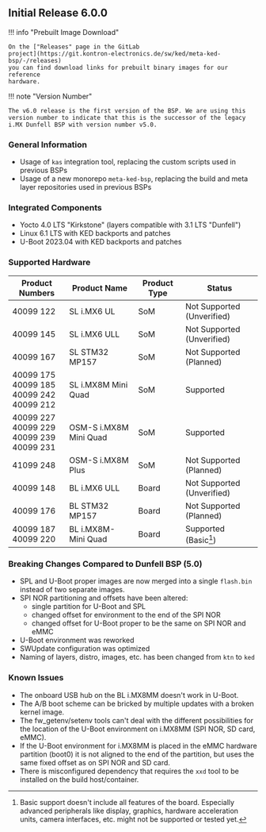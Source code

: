 ## Initial Release 6.0.0

!!! info "Prebuilt Image Download"

    On the ["Releases" page in the GitLab
    project](https://git.kontron-electronics.de/sw/ked/meta-ked-bsp/-/releases)
    you can find download links for prebuilt binary images for our reference
    hardware.

!!! note "Version Number"

    The v6.0 release is the first version of the BSP. We are using this
    version number to indicate that this is the successor of the legacy
    i.MX Dunfell BSP with version number v5.0.

### General Information

* Usage of `kas` integration tool, replacing the custom scripts used in previous
  BSPs
* Usage of a new monorepo `meta-ked-bsp`, replacing the build and meta layer
  repositories used in previous BSPs

### Integrated Components

* Yocto 4.0 LTS "Kirkstone" (layers compatible with 3.1 LTS "Dunfell")
* Linux 6.1 LTS with KED backports and patches
* U-Boot 2023.04 with KED backports and patches

### Supported Hardware

| Product Numbers | Product Name | Product Type | Status |
| --------------- | ------------ | ------------ | ------ |
| 40099 122 | SL i.MX6 UL | SoM | Not Supported (Unverified) |
| 40099 145 | SL i.MX6 ULL | SoM | Not Supported (Unverified) |
| 40099 167 | SL STM32 MP157 | SoM | Not Supported (Planned) |
| 40099 175<br>40099 185<br>40099 242<br>40099 212 | SL i.MX8M Mini Quad | SoM | Supported |
| 40099 227<br>40099 229<br>40099 239<br>40099 231 | OSM-S i.MX8M Mini Quad | SoM | Supported |
| 41099 248 | OSM-S i.MX8M Plus | SoM | Not Supported (Planned) |
| 40099 148 | BL i.MX6 ULL | Board | Not Supported (Unverified) |
| 40099 176 | BL STM32 MP157 | Board | Not Supported (Planned) |
| 40099 187<br>40099 220 | BL i.MX8M-Mini Quad | Board | Supported (Basic[^1]) |

### Breaking Changes Compared to Dunfell BSP (5.0)

* SPL and U-Boot proper images are now merged into a single `flash.bin` instead
  of two separate images.
* SPI NOR partitioning and offsets have been altered:
  * single partition for U-Boot and SPL
  * changed offset for environment to the end of the SPI NOR
  * changed offset for U-Boot proper to be the same on SPI NOR and eMMC
* U-Boot environment was reworked
* SWUpdate configuration was optimized
* Naming of layers, distro, images, etc. has been changed from `ktn` to `ked`

### Known Issues

* The onboard USB hub on the BL i.MX8MM doesn't work in U-Boot.
* The A/B boot scheme can be bricked by multiple updates with a broken kernel
  image.
* The fw_getenv/setenv tools can't deal with the different possibilities for
  the location of the U-Boot environment on i.MX8MM (SPI NOR, SD card, eMMC).
* If the U-Boot environment for i.MX8MM is placed in the eMMC hardware partition
  (boot0) it is not aligned to the end of the partition, but uses the same
  fixed offset as on SPI NOR and SD card.
* There is misconfigured dependency that requires the `xxd` tool to be installed
  on the build host/container.

[^1]: Basic support doesn't include all features of the board. Especially
      advanced peripherals like display, graphics, hardware acceleration units,
      camera interfaces, etc. might not be supported or tested yet.
